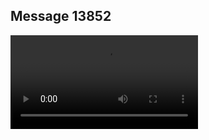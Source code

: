 ## Message 13852



![Video](https://data.iron-swords.co.il/2024/November/16/13852/13852_media.mp4)
